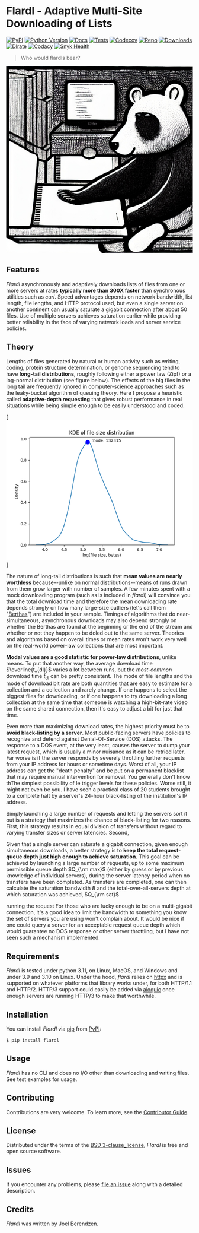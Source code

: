# Flardl - Adaptive Multi-Site Downloading of Lists

[![PyPI](https://img.shields.io/pypi/v/flardl.svg)][pypi status]
[![Python Version](https://img.shields.io/pypi/pyversions/flardl)][pypi status]
[![Docs](https://img.shields.io/readthedocs/flardl/latest.svg?label=Read%20the%20Docs)][read the docs]
[![Tests](https://github.com/hydrationdynamics/flardl/workflows/Tests/badge.svg)][tests]
[![Codecov](https://codecov.io/gh/hydrationdynamics/flardl/branch/main/graph/badge.svg)][codecov]
[![Repo](https://img.shields.io/github/last-commit/hydrationdynamics/flardl)][repo]
[![Downloads](https://pepy.tech/badge/flardl)][downloads]
[![Dlrate](https://img.shields.io/pypi/dm/flardl)][dlrate]
[![Codacy](https://app.codacy.com/project/badge/Grade/5d86ff69c31d4f8d98ace806a21270dd)][codacy]
[![Snyk Health](https://snyk.io/advisor/python/flardl/badge.svg)][snyk]

[pypi status]: https://pypi.org/project/flardl/
[read the docs]: https://flardl.readthedocs.io/
[tests]: https://github.com/hydrationdynamics/flardl/actions?workflow=Tests
[codecov]: https://app.codecov.io/gh/hydrationdynamics/flardl
[repo]: https://github.com/hydrationdynamics/flardl
[downloads]: https://pepy.tech/project/flardl
[dlrate]: https://github.com/hydrationdynamics/flardl
[codacy]: https://www.codacy.com/gh/hydrationdynamics/flardl?utm_source=github.com&utm_medium=referral&utm_content=hydrationdynamics/zeigen&utm_campaign=Badge_Grade
[snyk]: https://snyk.io/advisor/python/flardl

> Who would flardls bear?

[![logo](https://raw.githubusercontent.com/hydrationdynamics/flardl/main/docs/_static/flardl_bear.png)][logo license]

[logo license]: https://raw.githubusercontent.com/hydrationdynamics/flardl/main/LICENSE.logo.txt

## Features

_Flardl_ asynchronously and adaptively downloads lists of
files from one or more servers at rates **typically more
than 300X faster** than synchronous utilities such as
_curl_. Speed advantages depends on network bandwidth,
list length, file lengths, and HTTP protocol used, but
even a single server on another continent can usually
saturate a gigabit connection after about 50 files. Use
of multiple servers achieves saturation earlier while
providing better reliability in the face of varying network
loads and server service policies.

## Theory

Lengths of files generated by natural or human activity such as writing,
coding, protein structure determination, or genome sequencing tend to
have **long-tail distributions**, roughly following either a power law
(Zipf) or a log-normal distribution (see figure below). The effects of
the big files in the long tail are frequently ignored in computer-science
approaches such as the leaky-bucket algorithm of queuing theory. Here I
propose a heuristic called **adaptive-depth requesting** that gives robust
performance in real situations while being simple enough to be easily
understood and coded.

[![sizedist](https://raw.githubusercontent.com/hydrationdynamics/flardl/main/docs/_static/file_size_distribution.png)]

The nature of long-tail distributions is such that **mean values are nearly
worthless** because--unlike on normal distributions--means of runs drawn
from them grow larger with number of samples. A few minutes spent with a
mock downloading program (such as is included in _flardl_) will convince
you that the total download time and therefore the mean downloading rate
depends strongly on how many large-size outliers (let's call them
"[Berthas](<https://en.wikipedia.org/wiki/Big_Bertha_(howitzer)>)")
are included in your sample. Timings of algorithms that do
near-simultaneous, asynchronous downloads may also depend strongly on
whether the Berthas are found at the beginning or the end of the
stream and whether or not they happen to be doled out to the same server.
Theories and algorithms based on overall times or mean rates won't
work very well on the real-world power-law collections that are most
important.

**Modal values are a good statistic for power-law distributions**, unlike
means. To put that another way, the average download time $\overline{t_{dl}}$
varies a lot
between runs, but the _most-common_ download time
$\tilde{t}_{dl}$ can be pretty
consistent. The mode of file lengths and the mode of download bit rate
are both quantities that are easy to estimate for a
collection and a collection and rarely change. If one happens to select
the biggest files for downloading, or if one happens to try downloading
a long collection at the same time that someone is watching a high-bit-rate
video on the same shared connection, then it's easy to adjust a bit
for just that time.

Even more than maximizing download rates, the highest priority must
be to **avoid black-listing by a server**. Most public-facing servers
have policies to recognize and defend against Denial-Of-Service (DOS)
attacks. The response to a DOS event, at the very least, causes the server to
dump your latest request, which is usually a minor nuisance
as it can be retried later. Far worse is
if the server responds by severely throttling further requests from your
IP address for hours or sometime days.
Worst of all, your IP address can get the "death penalty" and be put
on a permanent blacklist that may require manual intervention for
removal. You generally don't know thThe simplest
possibility of le trigger levels for these policies.
Worse still, it might not even be you. I have seen a practical class
of 20 students brought to a complete halt
by a server's 24-hour black-listing of the institution's IP address.

Simply launching a large number of requests and letting the
servers sort it out is a strategy that maximizes the chance
of black-listing for two reasons. First, this strategy results in
equal division of transfers without regard to varying transfer sizes or
server latencies. Second,

Given that a single server can saturate a gigabit
connection, given enough simultaneous downloads, a better
strategy is to **keep the total request-queue depth just high enough to
achieve saturation**. This goal can be achieved by launching a large
number of requests, up to some maximum permissible queue depth
$Q_{\rm max}$ (either by guess or by previous knowledge of individual
servers), during the server latency period when no transfers have been
completed. As transfers are completed, one can then calculate the
saturation bandwidth $B$ and
the total-over-all-servers depth at which saturation was achieved,
$Q_{\rm sat}$

running the
request For those who are lucky enough to be on
a multi-gigabit connection, it's a good idea to limit the bandwidth
to something you know the set of servers you are using won't complain
about. It would be nice if one could query a server for an acceptable
request queue depth which would guarantee no DOS response or other
server throttling, but I have not seen such a mechanism implemented.

## Requirements

_Flardl_ is tested under python 3.11, on Linux, MacOS, and
Windows and under 3.9 and 3.10 on Linux. Under the hood,
_flardl_ relies on [httpx](https://www.python-httpx.org/) and is supported
on whatever platforms that library works under, for both HTTP/1.1 and HTTP/2.
HTTP/3 support could easily be added via
[aioquic](https://github.com/aiortc/aioquic) once enough servers are
running HTTP/3 to make that worthwhile.

## Installation

You can install _Flardl_ via [pip] from [PyPI]:

```console
$ pip install flardl
```

## Usage

_Flardl_ has no CLI and does no I/O other than downloading and writing
files. See test examples for usage.

## Contributing

Contributions are very welcome.
To learn more, see the [Contributor Guide].

## License

Distributed under the terms of the [BSD 3-clause_license][license],
_Flardl_ is free and open source software.

## Issues

If you encounter any problems,
please [file an issue] along with a detailed description.

## Credits

_Flardl_ was written by Joel Berendzen.

[pypi]: https://pypi.org/
[file an issue]: https://github.com/hydrationdynamics/flardl/issues
[pip]: https://pip.pypa.io/

<!-- github-only -->

[license]: https://github.com/hydrationdynamics/flardl/blob/main/LICENSE
[contributor guide]: https://github.com/hydrationdynamics/flardl/blob/main/CONTRIBUTING.md
